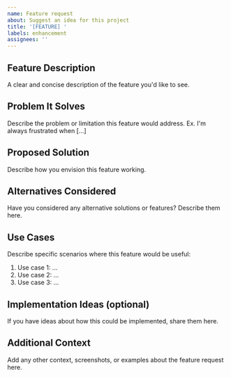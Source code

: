 ```yaml
---
name: Feature request
about: Suggest an idea for this project
title: '[FEATURE] '
labels: enhancement
assignees: ''
---
```


## Feature Description

A clear and concise description of the feature you'd like to see.

## Problem It Solves

Describe the problem or limitation this feature would address. Ex. I'm always frustrated when [...]

## Proposed Solution

Describe how you envision this feature working.

## Alternatives Considered

Have you considered any alternative solutions or features? Describe them here.

## Use Cases

Describe specific scenarios where this feature would be useful:

1. Use case 1: ...
2. Use case 2: ...
3. Use case 3: ...

## Implementation Ideas (optional)

If you have ideas about how this could be implemented, share them here.

## Additional Context

Add any other context, screenshots, or examples about the feature request here.

